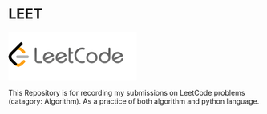 # LEET

![LeetCode](./LeetCode.png)

This Repository is for recording my submissions on LeetCode problems (catagory: Algorithm).
As a practice of both algorithm and python language.
